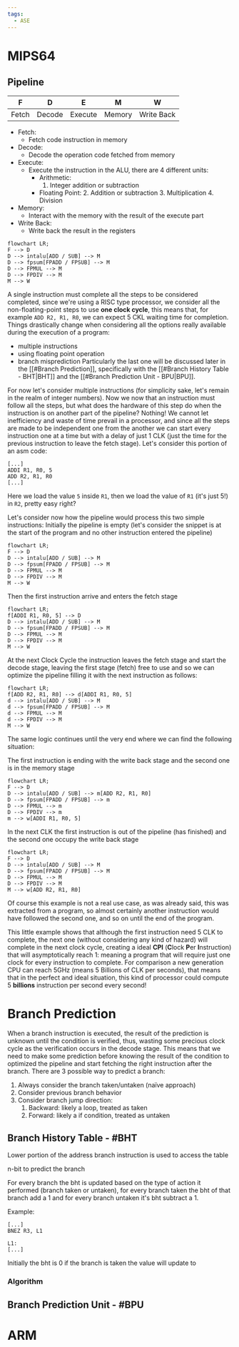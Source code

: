 ```yaml
---
tags:
  - ASE
---
```


# MIPS64
## Pipeline

| F                                | D                  | E                                                                                                                                                                                                                       | M                                                            | W                                      |
| -------------------------------- | ------------------ | ----------------------------------------------------------------------------------------------------------------------------------------------------------------------------------------------------------------------- | ------------------------------------------------------------ | -------------------------------------- |
| Fetch                            | Decode             | Execute                                                                                                                                                                                                                 | Memory                                                       | Write Back                             |

- Fetch:
	- Fetch code instruction in memory
- Decode:
	- Decode the operation code fetched from memory
- Execute:
	- Execute the instruction in the ALU, there are 4 different units:
		- Arithmetic:
			1. Integer addition or subtraction
		- Floating Point:
			2. Addition or subtraction
			3. Multiplication
			4. Division
- Memory:
	- Interact with the memory with the result of the execute part
- Write Back:
	- Write back the result in the registers

```mermaid  
flowchart LR;  
F --> D
D --> intalu[ADD / SUB] --> M
D --> fpsum[FPADD / FPSUB] --> M
D --> FPMUL --> M
D --> FPDIV --> M
M --> W
```

A single instruction must complete all the steps to be considered completed, since we're using a RISC type processor, we consider all the non-floating-point steps to use **one clock cycle**, this means that, for example `ADD R2, R1, R0`,  we can expect 5 CKL waiting time for completion. 
Things drastically change when considering all the options really available during the execution of a program:
- multiple instructions
- using floating point operation
- branch misprediction
Particularly the last one will be discussed later in the [[#Branch Prediction]], specifically with the [[#Branch History Table - BHT|BHT]] and the [[#Branch Prediction Unit - BPU|BPU]].

For now let's consider multiple instructions (for simplicity sake, let's remain in the realm of integer numbers). Now we now that an instruction must follow all the steps, but what does the hardware of this step do when the instruction is on another part of the pipeline? Nothing! We cannot let inefficiency and waste of time prevail in a processor, and since all the steps are made to be independent one from the another we can start every instruction one at a time but with a delay of just 1 CLK (just the time for the previous instruction to leave the fetch stage).
Let's consider this portion of an asm code:

```ASM
[...]
ADDI R1, R0, 5
ADD R2, R1, R0
[...]
```

Here we load the value `5` inside `R1`, then we load the value of `R1` (it's just 5!) in `R2`, pretty easy right?

Let's consider now how the pipeline would process this two simple instructions:
Initially the pipeline is empty (let's consider the snippet is at the start of the program and no other instruction entered the pipeline)
```mermaid  
flowchart LR;  
F --> D
D --> intalu[ADD / SUB] --> M
D --> fpsum[FPADD / FPSUB] --> M
D --> FPMUL --> M
D --> FPDIV --> M
M --> W
```

Then the first instruction arrive and enters the fetch stage
```mermaid  
flowchart LR;  
f[ADDI R1, R0, 5] --> D
D --> intalu[ADD / SUB] --> M
D --> fpsum[FPADD / FPSUB] --> M
D --> FPMUL --> M
D --> FPDIV --> M
M --> W
```

At the next Clock Cycle the instruction leaves the fetch stage and start the decode stage, leaving the first stage (fetch) free to use and so we can optimize the pipeline filling it with the next instruction as follows:
```mermaid  
flowchart LR;  
f[ADD R2, R1, R0] --> d[ADDI R1, R0, 5]
d --> intalu[ADD / SUB] --> M
d --> fpsum[FPADD / FPSUB] --> M
d --> FPMUL --> M
d --> FPDIV --> M
M --> W
```

The same logic continues until the very end where we can find the following situation:

The first instruction is ending with the write back stage and the second one is in the memory stage
```mermaid  
flowchart LR;  
F --> D
D --> intalu[ADD / SUB] --> m[ADD R2, R1, R0]
D --> fpsum[FPADD / FPSUB] --> m
D --> FPMUL --> m
D --> FPDIV --> m
m --> w[ADDI R1, R0, 5]
```

In the next CLK the first instruction is out of the pipeline (has finished) and the second one occupy the write back stage
```mermaid  
flowchart LR;  
F --> D
D --> intalu[ADD / SUB] --> M
D --> fpsum[FPADD / FPSUB] --> M
D --> FPMUL --> M
D --> FPDIV --> M
M --> w[ADD R2, R1, R0]
```

Of course this example is not a real use case, as was already said, this was extracted from a program, so almost certainly another instruction would have followed the second one, and so on until the end of the program.

This little example shows that although the first instruction need 5 CLK to complete, the next one (without considering any kind of hazard) will complete in the next clock cycle, creating a ideal **CPI** (**C**lock **P**er **I**nstruction) that will asymptotically reach 1: meaning a program that will require just one clock for every instruction to complete.
For comparison a new generation CPU can reach 5GHz (means 5 Billions of CLK per seconds), that means that in the perfect and ideal situation, this kind of processor could compute 5 **billions** instruction per second every second!


# Branch Prediction

When a branch instruction is executed, the result of the prediction is unknown until the condition is verified, thus, wasting some precious clock cycle as the verification occurs in the decode stage. 
This means that we need to make some prediction before knowing the result of the condition to optimized the pipeline and start fetching the right instruction after the branch. There are 3 possible way to predict a branch:
1. Always consider the branch taken/untaken (naïve approach)
2. Consider previous branch behavior 
3. Consider branch jump direction:
	1. Backward: likely a loop, treated as taken
	2. Forward: likely a if condition, treated as untaken

## Branch History Table - #BHT

Lower portion of the address branch instruction is used to access the table

n-bit to predict the branch

For every branch the bht is updated based on the type of action it performed (branch taken or untaken), for every branch taken the bht of that branch add a 1 and for every branch untaken it's bht subtract a 1.

Example:
```MIPS64
[...]
BNEZ R3, L1

L1:
[...]
```

Initially the bht is 0
if the branch is taken the value will update to 

### Algorithm

## Branch Prediction Unit - #BPU

# ARM
